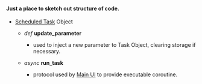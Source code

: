 #### Just a place to sketch out structure of code.

* [Scheduled Task](DynamicTaskViewer/Schedules/__init__.py) Object
  - *def* **update_parameter**  
    - used to inject a new parameter to Task Object, clearing storage if necessary.
    
  - *async* **run_task**
    - protocol used by [Main UI](DynamicTaskViewer/MainUI.py) to provide executable coroutine.
    
    
